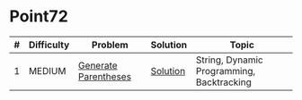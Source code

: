 # Point72

| # | Difficulty | Problem | Solution | Topic |
|---|------------|---------|----------|--------|
| 1 | MEDIUM | [Generate Parentheses](https://leetcode.com/problems/generate-parentheses) | [Solution](../coding/algorithms/recursionAndBacktracking/GenerateParentheses.java) | String, Dynamic Programming, Backtracking |
